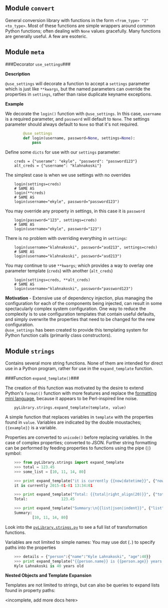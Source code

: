 
Module `convert`
---------------

General conversion library with functions in the form `<from_type> "2" <to_type>`.
Most of these functions are simple wrappers around common Python functions;
often dealing with `None` values gracefully. Many functions are generally
useful. A few are esoteric.


Module `meta`
-------------

###Decorator `use_settings`###

**Description** 

`@use_settings` will decorate a function to accept a `settings` parameter which is just like `**kwargs`, but the named parameters can override the properties in `settings`, rather than raise duplicate keyname exceptions.


**Example**

We decorate the `login()` function with `@use_settings`. In this case, `username` is a required parameter, and `password` will default to `None`. The settings parameter should always default to `None` so that it's not required.   

```python
		@use_settings
		def login(username, password=None, settings=None):
			pass
```

Define some `dicts` for use with our `settings` parameter:

		creds = {"userame": "ekyle", "password": "password123"}
		alt_creds = {"username": "klahnakoski"}


The simplest case is when we use settings with no overrides 

		login(settings=creds)
		# SAME AS
		login(**creds)
		# SAME AS
		login(username="ekyle", password="password123")

You may override any property in settings, in this case it is `password`

		login(password="123", settings=creds)
		# SAME AS
		login(username="ekyle", password="123")

There is no problem with overriding everything in `settings`:  

		login(username="klahnakoski", password="asd213", settings=creds)
		# SAME AS
		login(username="klahnakoski", password="asd213")

You may continue to use `**kwargs`; which provides a way to overlay one parameter template (`creds`) with another (`alt_creds`) 

		login(settings=creds, **alt_creds)
		# SAME AS
		login(username="klahnakoski", password="password123")


**Motivation** - Extensive use of dependency injection, plus managing the configuration 
for each of the components being injected, can result in some spectacularly 
complex system configuration. One way to reduce the complexity is to use 
configuration templates that contain useful defaults, and simply overwrite 
the properties that need to be changed for the new configuration.  
`@use_settings` has been created to provide this templating system for Python 
function calls (primarily class constructors).


Module `strings`
----------------

Contains several more string functions. None of them are intended for direct 
use in a Python program, rather for use in the `expand_template` function.


###Function `expand_template()`###

The creation of this function was motivated by the desire to extend Python's 
`format()` function with more features and replace the [formatting mini language](https://docs.python.org/2/library/string.html#formatspec), 
because it appears to be Perl-inspired line noise.

    	pyLibrary.strings.expand_template(template, value)

A simple function that replaces variables in `template` with the properties
found in `value`. Variables are indicated by the double moustaches;
`{{example}}` is a variable.

Properties are converted to `unicode()` before replacing variables. In the case
of complex properties; converted to JSON. Further string formatting can be
performed by feeding properties to functions using the pipe (`|`) symbol:

```python
    >>> from pyLibrary.strings import expand_template
    >>> total = 123.45
    >>> some_list = [10, 11, 14, 80]

    >>> print expand_template("it is currently {{now|datetime}}", {"now": 1420119241000})
    it is currently 2015-01-01 13:34:01

    >>> print expand_template("Total: {{total|right_align(20)}}", {"total": total})
    Total:               123.45

    >>> print expand_template("Summary:\n{{list|json|indent}}", {"list": some_list})
    Summary:
            [10, 11, 14, 80]
```

Look into the [`pyLibrary.strings.py`](https://github.com/klahnakoski/pyLibrary/blob/dev/pyLibrary/strings.py) to see a full list of transformation
functions.

Variables are not limited to simple names: You may use dot (`.`) to specify
paths into the properties

```python
    >>> details = {"person":{"name":"Kyle Lahnakoski", "age":40}}
    >>> print expand_template("{{person.name}} is {{person.age}} years old", details)
    Kyle Lahnakoski is 40 years old
```

**Nested Objects and Template Expansion**

Templates are not limited to strings, but can also be queries to expand lists
found in property paths:

<incomplete, add more docs here>
